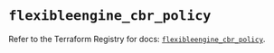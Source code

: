 # `flexibleengine_cbr_policy`

Refer to the Terraform Registry for docs: [`flexibleengine_cbr_policy`](https://registry.terraform.io/providers/flexibleenginecloud/flexibleengine/1.46.0/docs/resources/cbr_policy).
